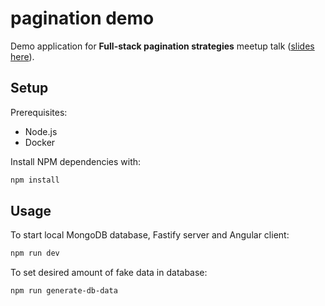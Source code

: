 # pagination demo

Demo application for **Full-stack pagination strategies** meetup talk ([slides here](https://docs.google.com/presentation/d/1TVvLTbkFy4xiFZeUNqH2rbVdJ3KMpdAZhX-yr6lWAPw/edit?usp=sharing)).

## Setup

Prerequisites:

- Node.js
- Docker

Install NPM dependencies with:

```sh
npm install
```

## Usage

To start local MongoDB database, Fastify server and Angular client:

```sh
npm run dev
```

To set desired amount of fake data in database:

```sh
npm run generate-db-data
```
